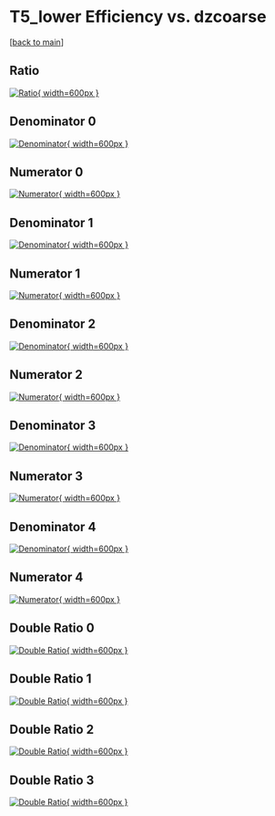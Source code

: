 # T5_lower Efficiency vs. dzcoarse

[[back to main](./)]



## Ratio

[![Ratio](../mtv/var/T5_lower_base_211_0_eff_dzcoarse.png){ width=600px }](../mtv/var/T5_lower_base_211_0_eff_dzcoarse.pdf)

## Denominator 0

[![Denominator](../mtv/den/T5_lower_base_211_0_eff_dzcoarse_den0.png){ width=600px }](../mtv/den/T5_lower_base_211_0_eff_dzcoarse_den0.pdf)

## Numerator 0

[![Numerator](../mtv/num/T5_lower_base_211_0_eff_dzcoarse_num0.png){ width=600px }](../mtv/num/T5_lower_base_211_0_eff_dzcoarse_num0.pdf)

## Denominator 1

[![Denominator](../mtv/den/T5_lower_base_211_0_eff_dzcoarse_den1.png){ width=600px }](../mtv/den/T5_lower_base_211_0_eff_dzcoarse_den1.pdf)

## Numerator 1

[![Numerator](../mtv/num/T5_lower_base_211_0_eff_dzcoarse_num1.png){ width=600px }](../mtv/num/T5_lower_base_211_0_eff_dzcoarse_num1.pdf)

## Denominator 2

[![Denominator](../mtv/den/T5_lower_base_211_0_eff_dzcoarse_den2.png){ width=600px }](../mtv/den/T5_lower_base_211_0_eff_dzcoarse_den2.pdf)

## Numerator 2

[![Numerator](../mtv/num/T5_lower_base_211_0_eff_dzcoarse_num2.png){ width=600px }](../mtv/num/T5_lower_base_211_0_eff_dzcoarse_num2.pdf)

## Denominator 3

[![Denominator](../mtv/den/T5_lower_base_211_0_eff_dzcoarse_den3.png){ width=600px }](../mtv/den/T5_lower_base_211_0_eff_dzcoarse_den3.pdf)

## Numerator 3

[![Numerator](../mtv/num/T5_lower_base_211_0_eff_dzcoarse_num3.png){ width=600px }](../mtv/num/T5_lower_base_211_0_eff_dzcoarse_num3.pdf)

## Denominator 4

[![Denominator](../mtv/den/T5_lower_base_211_0_eff_dzcoarse_den4.png){ width=600px }](../mtv/den/T5_lower_base_211_0_eff_dzcoarse_den4.pdf)

## Numerator 4

[![Numerator](../mtv/num/T5_lower_base_211_0_eff_dzcoarse_num4.png){ width=600px }](../mtv/num/T5_lower_base_211_0_eff_dzcoarse_num4.pdf)

## Double Ratio 0

[![Double Ratio](../mtv/ratio/T5_lower_base_211_0_eff_dzcoarse_ratio0.png){ width=600px }](../mtv/ratio/T5_lower_base_211_0_eff_dzcoarse_ratio0.pdf)

## Double Ratio 1

[![Double Ratio](../mtv/ratio/T5_lower_base_211_0_eff_dzcoarse_ratio1.png){ width=600px }](../mtv/ratio/T5_lower_base_211_0_eff_dzcoarse_ratio1.pdf)

## Double Ratio 2

[![Double Ratio](../mtv/ratio/T5_lower_base_211_0_eff_dzcoarse_ratio2.png){ width=600px }](../mtv/ratio/T5_lower_base_211_0_eff_dzcoarse_ratio2.pdf)

## Double Ratio 3

[![Double Ratio](../mtv/ratio/T5_lower_base_211_0_eff_dzcoarse_ratio3.png){ width=600px }](../mtv/ratio/T5_lower_base_211_0_eff_dzcoarse_ratio3.pdf)

